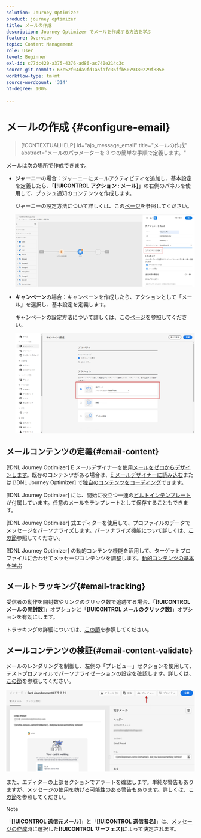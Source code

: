 ```yaml
---
solution: Journey Optimizer
product: journey optimizer
title: メールの作成
description: Journey Optimizer でメールを作成する方法を学ぶ
feature: Overview
topic: Content Management
role: User
level: Beginner
exl-id: c77dc420-a375-4376-ad86-ac740e214c3c
source-git-commit: 63c52f04da9fd1a5fafc36ffb5079380229f885e
workflow-type: tm+mt
source-wordcount: '314'
ht-degree: 100%

---
```


# メールの作成 {#configure-email}

>[!CONTEXTUALHELP]
>id="ajo_message_email"
>title="メールの作成"
>abstract="メールのパラメーターを 3 つの簡単な手順で定義します。"

メールは次の場所で作成できます。

* **ジャーニー**&#x200B;の場合：ジャーニーにメールアクティビティを追加し、基本設定を定義したら、「**[!UICONTROL アクション : メール]**」の右側のパネルを使用して、プッシュ通知のコンテンツを作成します。

   ジャーニーの設定方法について詳しくは、この[ページ](../building-journeys/journey-gs.md)を参照してください。

   ![](assets/email-edit-content.png)

* **キャンペーン**&#x200B;の場合：キャンペーンを作成したら、アクションとして「メール」を選択し、基本設定を定義します。

   キャンペーンの設定方法について詳しくは、この[ページ](../campaigns/create-campaign.md#configure)を参照してください。

   ![](assets/email_campaign.png)

## メールコンテンツの定義{#email-content}

[!DNL Journey Optimizer] E メールデザイナーを使用[メールをゼロからデザインします](../design/create-email-content.md)。既存のコンテンツがある場合は、[E メールデザイナーに読み込む](../design/existing-content.md)または [!DNL Journey Optimizer] で[独自のコンテンツをコーディング](../design/code-content.md)できます。

[!DNL Journey Optimizer] には、開始に役立つ一連の[ビルトインテンプレート](../design/email-templates.md)が付属しています。任意のメールをテンプレートとして保存することもできます。

[!DNL Journey Optimizer] 式エディターを使用して、プロファイルのデータでメッセージをパーソナライズします。パーソナライズ機能について詳しくは、[この節](../personalization/personalize.md)参照してください。

[!DNL Journey Optimizer] の動的コンテンツ機能を活用して、ターゲットプロファイルに合わせてメッセージコンテンツを調整します。[動的コンテンツの基本を学ぶ](../personalization/get-started-dynamic-content.md)

## メールトラッキング{#email-tracking}

受信者の動作を開封数やリンクのクリック数で追跡する場合、「**[!UICONTROL メールの開封数]**」オプションと「**[!UICONTROL メールのクリック数]**」オプションを有効にします。

トラッキングの詳細については、[この節](../design/message-tracking.md)を参照してください。

## メールコンテンツの検証{#email-content-validate}

メールのレンダリングを制御し、左側の「プレビュー」セクションを使用して、テストプロファイルでパーソナライゼーションの設定を確認します。詳しくは、[この節](../design/preview.md)を参照してください。

![](assets/messages-simple-preview.png)


また、エディターの上部セクションでアラートを確認します。単純な警告もありますが、メッセージの使用を妨げる可能性のある警告もあります。詳しくは、[この節](alerts.md)を参照してください。


>[!NOTE]
>
>「**[!UICONTROL 送信元メール]**」と「**[!UICONTROL 送信者名]**」は、[メッセージの作成](get-started-content.md)時に選択した&#x200B;**[!UICONTROL サーフェス]**&#x200B;によって決定されます。

